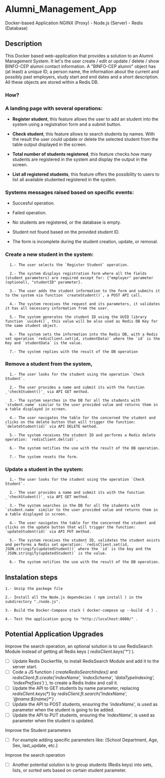 # Alumni_Management_App
 Docker-based Application NGINX (Proxy) - Node.js (Server) - Redis (Database)

## Description
This Docker based web-application that provides a solution to an Alumni Management System.
It let's the user create / edit or update / delete / show BINFO-CEP alumni contact information. A "BINFO-CEP alumni" object has (at least) a unique ID, a person name, the information about the current and possibly past employers, study start and end dates and a short description. All these objects are stored within a Redis DB.  

### How?
### A landing page with several operations: 

* __Register student__, this feature allows the user to add an student into the system using a registration form and a submit button.

* __Check student__, this feature allows to search students by names. With the result the user could update or delete the selected student from the table output displayed in the screen.

* __Total number of students registered__, this feature checks how many students are registered in the system and display the output in the screen.

* __List all registered students__, this feature offers the possibility to users to list all available studented registered in the system.


### Systems messages raised based on specific events:

* Succesful operation.

* Failed operation.

* No students are registered, or the database is empty.

* Student not found based on the provided student ID.

* The form is incomplete during the student creation, update, or removal. 


### Create a new student in the system:

      1.- The user selects the `Register Student` operation.

      2.- The system displays registration form where all the fields (student parameters) are required except for: {"employer" parameter (optional), "studentID" parameter}.

      3.- The user adds the student information to the form and submits it to the system via function `createStudent()`, a POST API call. 

      4.- The system receives the request and its parameters, it validates it has all necessary information from the user.

      5.- The system generates the student ID using the UUID library function `uuidv4()`, this value will be also used as Redis DB Key for the same student object.

      6.- The system sets the information into the Redis DB, with a Redis set operation `redisClient.set(id, studentData)` where the `id` is the Key and `studentData` is the value.

      7.- The system replies with the result of the DB operation


### Remove a student from the system,

      1.- The user looks for the student using the operation `Check Student`.

      2.- The user provides a name and submit its with the function _'checkStudent()'_ via API GET method.

      3.- The system searches in the DB for all the students with `student.name` similar to the user provided value and returns them in a table displayed in screen.

      4.- The user navigates the table for the concerned the student and clicks on the delete button that will trigger the function: `deleteStudent(id)` via API DELETE method.

      5.- The system receives the student ID and performs a Redis delete operation: `redisClient.del(id)`.

      6.- The system notifies the use with the result of the DB operation.

      7.- The system resets the form.


### Update a student in the system:

      1.- The user looks for the student using the operation `Check Student`.

      2.- The user provides a name and submit its with the function _'checkStudent()'_ via API GET method.

      3.- The system searches in the DB for all the students with `student.name` similar to the user provided value and returns them in a table displayed in screen.

      4.- The user navigates the table for the concerned the student and clicks on the update button that will trigger the function: `updateStudent(id)` via API PUT method.

      5.- The system receives the student ID, validates the student exists and performs a Redis set operation: `redisClient.set(id, JSON.stringify(updatedStudent))` where the `id` is the key and the `JSON.stringify(updatedStudent)` is the value.

      6.- The system notifies the use with the result of the DB operation.


## Instalation steps

    1.- Unzip the packege file

    2.- Install all the Node.js dependecies ( npm install ) in the subdirectory "./node.js".

    3.- Build the Docker-Compose stack ( docker-compose up --build -d ) .

    4.- Test the application going to "http://localhost:8080/" .


## Potential Application Upgrades

Improve the search operation, an optional solution is to use RedisSearch Module instead of getting all Redis keys ( _redisClient.keys('*')_ ).

- [ ]  Update Redis Dockerfile, to install RedisSearch Module and add it to the server start.
- [ ]  Code a JS function ( _createRedisSearchIndex()_ and _redisClient.ft.create('indexName', 'indexSchema', 'dataTypeIndexing', 'indexPrefixes')_ ), to create a Redis Index and call it.
- [ ]  Update the API to GET students by name parameter, replacing _redisClient.keys(*)_ by _redisClient.ft.search('IndexName', '@name:${name}*')_ .
- [ ]  Update the API to POST students, ensuring the _'indexName',_ is used as parameter when the student is going to be added.
- [ ]  Update the API to PUT students, ensuring the _'indexName',_ is used as parameter when the student is updated.

Improve the Student parameters
- [ ] For example adding specific parameters like: {School Department, Age, Sex, last_update, etc.}

Improve the search operation

- [ ] Another potential solution is to group students (Redis keys) into sets, lists, or sorted sets based on certain student parameter.
